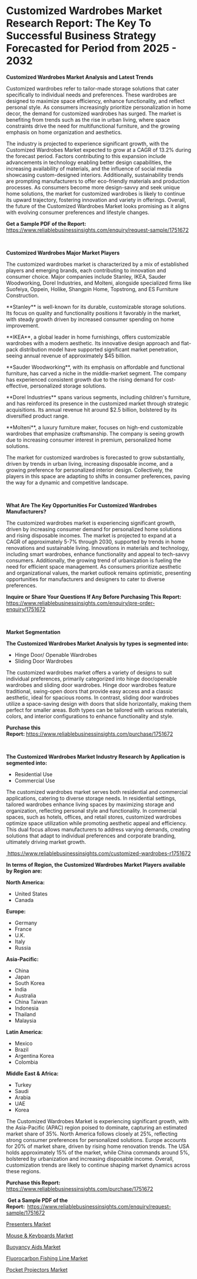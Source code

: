<p><h1>Customized Wardrobes Market Research Report: The Key To Successful Business Strategy Forecasted for Period from 2025 - 2032</h1></p><p><strong>Customized Wardrobes Market Analysis and Latest Trends</strong></p>
<p><p>Customized wardrobes refer to tailor-made storage solutions that cater specifically to individual needs and preferences. These wardrobes are designed to maximize space efficiency, enhance functionality, and reflect personal style. As consumers increasingly prioritize personalization in home decor, the demand for customized wardrobes has surged. The market is benefiting from trends such as the rise in urban living, where space constraints drive the need for multifunctional furniture, and the growing emphasis on home organization and aesthetics.</p><p>The industry is projected to experience significant growth, with the Customized Wardrobes Market expected to grow at a CAGR of 13.2% during the forecast period. Factors contributing to this expansion include advancements in technology enabling better design capabilities, the increasing availability of materials, and the influence of social media showcasing custom-designed interiors. Additionally, sustainability trends are prompting manufacturers to offer eco-friendly materials and production processes. As consumers become more design-savvy and seek unique home solutions, the market for customized wardrobes is likely to continue its upward trajectory, fostering innovation and variety in offerings. Overall, the future of the Customized Wardrobes Market looks promising as it aligns with evolving consumer preferences and lifestyle changes.</p></p>
<p><strong>Get a Sample PDF of the Report:&nbsp;</strong> <a href="https://www.reliablebusinessinsights.com/enquiry/request-sample/1751672?utm_campaign=113&utm_medium=2&utm_source=Github&utm_content=ia&utm_term=07022025&utm_id=customized-wardrobes">https://www.reliablebusinessinsights.com/enquiry/request-sample/1751672</a></p>
<p>&nbsp;</p>
<p><strong>Customized Wardrobes Major Market Players</strong></p>
<p><p>The customized wardrobes market is characterized by a mix of established players and emerging brands, each contributing to innovation and consumer choice. Major companies include Stanley, IKEA, Sauder Woodworking, Dorel Industries, and Molteni, alongside specialized firms like Suofeiya, Oppein, Holike, Shangpin Home, Topstrong, and ES Furniture Construction.</p><p>**Stanley** is well-known for its durable, customizable storage solutions. Its focus on quality and functionality positions it favorably in the market, with steady growth driven by increased consumer spending on home improvement.</p><p>**IKEA**, a global leader in home furnishings, offers customizable wardrobes with a modern aesthetic. Its innovative design approach and flat-pack distribution model have supported significant market penetration, seeing annual revenue of approximately $45 billion.</p><p>**Sauder Woodworking**, with its emphasis on affordable and functional furniture, has carved a niche in the middle-market segment. The company has experienced consistent growth due to the rising demand for cost-effective, personalized storage solutions.</p><p>**Dorel Industries** spans various segments, including children's furniture, and has reinforced its presence in the customized market through strategic acquisitions. Its annual revenue hit around $2.5 billion, bolstered by its diversified product range.</p><p>**Molteni**, a luxury furniture maker, focuses on high-end customizable wardrobes that emphasize craftsmanship. The company is seeing growth due to increasing consumer interest in premium, personalized home solutions.</p><p>The market for customized wardrobes is forecasted to grow substantially, driven by trends in urban living, increasing disposable income, and a growing preference for personalized interior design. Collectively, the players in this space are adapting to shifts in consumer preferences, paving the way for a dynamic and competitive landscape.</p></p>
<p>&nbsp;</p>
<p><strong>What Are The Key Opportunities For Customized Wardrobes Manufacturers?</strong></p>
<p><p>The customized wardrobes market is experiencing significant growth, driven by increasing consumer demand for personalized home solutions and rising disposable incomes. The market is projected to expand at a CAGR of approximately 5-7% through 2030, supported by trends in home renovations and sustainable living. Innovations in materials and technology, including smart wardrobes, enhance functionality and appeal to tech-savvy consumers. Additionally, the growing trend of urbanization is fueling the need for efficient space management. As consumers prioritize aesthetic and organizational values, the market outlook remains optimistic, presenting opportunities for manufacturers and designers to cater to diverse preferences.</p></p>
<p><strong>Inquire or Share Your Questions If Any Before Purchasing This Report:</strong> <a href="https://www.reliablebusinessinsights.com/enquiry/pre-order-enquiry/1751672?utm_campaign=113&utm_medium=2&utm_source=Github&utm_content=ia&utm_term=07022025&utm_id=customized-wardrobes">https://www.reliablebusinessinsights.com/enquiry/pre-order-enquiry/1751672</a></p>
<p>&nbsp;</p>
<p><strong>Market Segmentation</strong></p>
<p><strong>The Customized Wardrobes Market Analysis by types is segmented into:</strong></p>
<p><ul><li>Hinge Door/ Openable Wardrobes</li><li>Sliding Door Wardrobes</li></ul></p>
<p><p>The customized wardrobes market offers a variety of designs to suit individual preferences, primarily categorized into hinge door/openable wardrobes and sliding door wardrobes. Hinge door wardrobes feature traditional, swing-open doors that provide easy access and a classic aesthetic, ideal for spacious rooms. In contrast, sliding door wardrobes utilize a space-saving design with doors that slide horizontally, making them perfect for smaller areas. Both types can be tailored with various materials, colors, and interior configurations to enhance functionality and style.</p></p>
<p><strong>Purchase this Report:&nbsp;</strong><a href="https://www.reliablebusinessinsights.com/purchase/1751672?utm_campaign=113&utm_medium=2&utm_source=Github&utm_content=ia&utm_term=07022025&utm_id=customized-wardrobes">https://www.reliablebusinessinsights.com/purchase/1751672</a></p>
<p>&nbsp;</p>
<p><strong>The Customized Wardrobes Market Industry Research by Application is segmented into:</strong></p>
<p><ul><li>Residential Use</li><li>Commercial Use</li></ul></p>
<p><p>The customized wardrobes market serves both residential and commercial applications, catering to diverse storage needs. In residential settings, tailored wardrobes enhance living spaces by maximizing storage and organization, reflecting personal style and functionality. In commercial spaces, such as hotels, offices, and retail stores, customized wardrobes optimize space utilization while promoting aesthetic appeal and efficiency. This dual focus allows manufacturers to address varying demands, creating solutions that adapt to individual preferences and corporate branding, ultimately driving market growth.</p></p>
<p><a href="https://www.reliablebusinessinsights.com/customized-wardrobes-r1751672?utm_campaign=113&utm_medium=2&utm_source=Github&utm_content=ia&utm_term=07022025&utm_id=customized-wardrobes">&nbsp;https://www.reliablebusinessinsights.com/customized-wardrobes-r1751672</a></p>
<p><strong>In terms of Region, the Customized Wardrobes Market Players available by Region are:</strong></p>
<p>
    <p> <strong> North America: </strong>
        <ul>
            <li>United States</li>
            <li>Canada</li>
        </ul>
        </p> 
    <p> <strong> Europe: </strong>
        <ul>
            <li>Germany</li>
            <li>France</li>
            <li>U.K.</li>
            <li>Italy</li>
            <li>Russia</li>
        </ul>
        </p> 
    <p> <strong> Asia-Pacific: </strong>
        <ul>
            <li>China</li>
            <li>Japan</li>
            <li>South Korea</li>
            <li>India</li>
            <li>Australia</li>
            <li>China Taiwan</li>
            <li>Indonesia</li>
            <li>Thailand</li>
            <li>Malaysia</li>
        </ul>
        </p> 
    <p> <strong> Latin America: </strong>
        <ul>
            <li>Mexico</li>
            <li>Brazil</li>
            <li>Argentina Korea</li>
            <li>Colombia</li>
        </ul>
        </p> 
    <p> <strong> Middle East & Africa: </strong>
        <ul>
            <li>Turkey</li>
            <li>Saudi</li>
            <li>Arabia</li>
            <li>UAE</li>
            <li>Korea</li>
        </ul>
    </p>
    </p>
<p><p>The Customized Wardrobes Market is experiencing significant growth, with the Asia-Pacific (APAC) region poised to dominate, capturing an estimated market share of 35%. North America follows closely at 25%, reflecting strong consumer preferences for personalized solutions. Europe accounts for 20% of market share, driven by rising home renovation trends. The USA holds approximately 15% of the market, while China commands around 5%, bolstered by urbanization and increasing disposable income. Overall, customization trends are likely to continue shaping market dynamics across these regions.</p></p>
<p><strong>Purchase this Report: </strong><a href="https://www.reliablebusinessinsights.com/purchase/1751672?utm_campaign=113&utm_medium=2&utm_source=Github&utm_content=ia&utm_term=07022025&utm_id=customized-wardrobes">https://www.reliablebusinessinsights.com/purchase/1751672</a></p>
<p>&nbsp;<strong>Get a Sample PDF of the Report:&nbsp;&nbsp;</strong><a href="https://www.reliablebusinessinsights.com/enquiry/request-sample/1751672?utm_campaign=113&utm_medium=2&utm_source=Github&utm_content=ia&utm_term=07022025&utm_id=customized-wardrobes">https://www.reliablebusinessinsights.com/enquiry/request-sample/1751672</a></p>
<p><strong></strong></p>
<p><p><a href="https://github.com/mohmodsiason/Market-Research-Report-List-1/blob/main/presenters-market.md?utm_campaign=113&utm_medium=2&utm_source=Github&utm_content=ia&utm_term=07022025&utm_id=customized-wardrobes">Presenters Market</a></p><p><a href="https://github.com/deyniphytic/Market-Research-Report-List-1/blob/main/mouse-keyboards-market.md?utm_campaign=113&utm_medium=2&utm_source=Github&utm_content=ia&utm_term=07022025&utm_id=customized-wardrobes">Mouse & Keyboards Market</a></p><p><a href="https://github.com/saoneubeh8/Market-Research-Report-List-1/blob/main/buoyancy-aids-market.md?utm_campaign=113&utm_medium=2&utm_source=Github&utm_content=ia&utm_term=07022025&utm_id=customized-wardrobes">Buoyancy Aids Market</a></p><p><a href="https://github.com/anggigpps/Market-Research-Report-List-1/blob/main/fluorocarbon-fishing-line-market.md?utm_campaign=113&utm_medium=2&utm_source=Github&utm_content=ia&utm_term=07022025&utm_id=customized-wardrobes">Fluorocarbon Fishing Line Market</a></p><p><a href="https://github.com/mbilliekralc/Market-Research-Report-List-1/blob/main/pocket-projectors-market.md?utm_campaign=113&utm_medium=2&utm_source=Github&utm_content=ia&utm_term=07022025&utm_id=customized-wardrobes">Pocket Projectors Market</a></p></p>